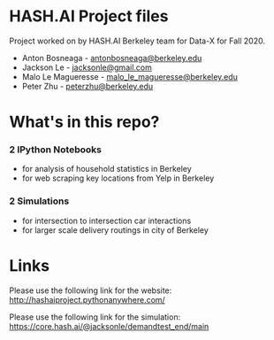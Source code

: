 # HASH.AI Project files

Project worked on by HASH.AI Berkeley team for Data-X for Fall 2020.

- Anton Bosneaga - antonbosneaga@berkeley.edu
- Jackson Le - jacksonle@gmail.com
- Malo Le Magueresse - malo_le_magueresse@berkeley.edu
- Peter Zhu - peterzhu@berkeley.edu

# What's in this repo?

### 2 IPython Notebooks
  - for analysis of household statistics in Berkeley
  - for web scraping key locations from Yelp in Berkeley
### 2 Simulations
  - for intersection to intersection car interactions
  - for larger scale delivery routings in city of Berkeley

# Links

Please use the following link for the website:
http://hashaiproject.pythonanywhere.com/

Please use the following link for the simulation:
https://core.hash.ai/@jacksonle/demandtest_end/main

